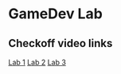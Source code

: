 # GameDev Lab

## Checkoff video links
[Lab 1](https://www.youtube.com/watch?v=28lductNYQA)
[Lab 2](https://www.youtube.com/watch?v=IEqoFzJWg9U)
[Lab 3](https://youtu.be/h70rJBB7tH4)
